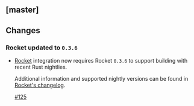## [master]

## Changes

### Rocket updated to `0.3.6`

* [Rocket](https://rocket.rs) integration now requires Rocket `0.3.6` to
  support building with recent Rust nightlies.

  Additional information and supported nightly versions can be found in [Rocket's changelog](https://github.com/SergioBenitez/Rocket/blob/master/CHANGELOG.md#version-036-jan-12-2018).

  [#125](https://github.com/graphql-rust/juniper/issues/125)
